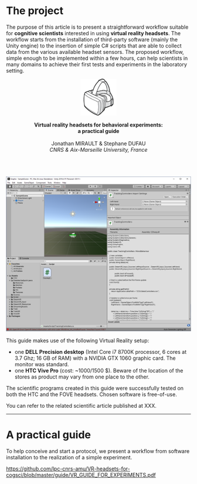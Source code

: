 # The project

The purpose of this article is to present a straightforward workflow suitable for **cognitive scientists** interested in using **virtual reality headsets**.
The workflow starts from the installation of third-party software (mainly the Unity engine) to the insertion of simple C# scripts that are able to collect data from the various available headset sensors. 
The proposed workflow, simple enough to be implemented within a few hours, can help scientists in many domains to achieve their first tests and experiments in the laboratory setting.

<p align="center">
  <img width="100" height="100" src="https://github.com/lpc-cnrs-amu/VR-headsets-for-cogsci/raw/master/images/Headset_icon.png">
</p>
<p align="center">
  <b>Virtual reality headsets for behavioral experiments:<br>a practical guide</b>
  <br><br>
  Jonathan MIRAULT & Stephane DUFAU
  <br>
  <i>CNRS &amp; Aix-Marseille University, France</i>
  <br><br>
  <br><br>
</p>


![Unity and virtual reality headsets for cognitive science][GRAPHO_script_example]

This guide makes use of the following Virtual Reality setup:

- one **DELL Precision desktop** (Intel Core i7 8700K processor, 6 cores at 3.7 Ghz; 16 GB of RAM) with a NVIDIA GTX 1060 graphic card. The monitor was standard.
- one **HTC Vive Pro** (cost: ~1000/1500 $). Beware of the location of the stores as product may vary from one place to the other.

The scientific programs created in this guide were successfully tested on both the HTC and the FOVE headsets. Chosen software is free-of-use.

You can refer to the related scientific article published at XXX.

---

# A practical guide

To help conceive and start a protocol, we present a workflow from software installation to the realization of a simple experiment.

https://github.com/lpc-cnrs-amu/VR-headsets-for-cogsci/blob/master/guide/VR_GUIDE_FOR_EXPERIMENTS.pdf


[GRAPHO_script_example]: https://github.com/lpc-cnrs-amu/VR-headsets-for-cogsci/raw/master/images/GRAPHO_script_example.png "Unity and virtual reality headsets for cognitive science"

